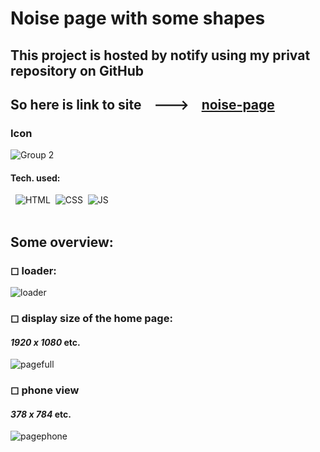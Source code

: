 # Noise page with some shapes
## This project is hosted by notify using my privat repository on GitHub
## So here is link to site &nbsp;&nbsp; ---> &nbsp;&nbsp; **[noise-page](https://noise-page.netlify.app/)**
### Icon 
![Group 2](https://github.com/eliya72/PROJECTS/assets/53794805/00c891bb-1895-4976-85e7-fd81a98699f8)
#### Tech. used:
&nbsp;&nbsp;![HTML](https://img.shields.io/badge/HTML5-E34F26.svg?style=for-the-badge&logo=HTML5&logoColor=white)&nbsp;&nbsp;![CSS](https://img.shields.io/badge/CSS3-1572B6.svg?style=for-the-badge&logo=CSS3&logoColor=white)&nbsp;&nbsp;![JS](https://img.shields.io/badge/JavaScript-F7DF1E.svg?style=for-the-badge&logo=JavaScript&logoColor=black)&nbsp;&nbsp;
<br></br>
## Some overview:
### ◻ loader:
![loader](https://github.com/eliya72/PROJECTS/assets/53794805/74b5eaae-e199-46a6-80fa-970b51b29a90)
### ◻ display size of the home page:
#### *1920 x 1080* etc.
![pagefull](https://github.com/eliya72/PROJECTS/assets/53794805/63fbf7de-5a1b-4131-b04e-cde8dd085841)
### ◻ phone view
#### *378 x 784* etc.
![pagephone](https://github.com/eliya72/PROJECTS/assets/53794805/409f3bf6-7c76-4af2-aa99-5c582b2ad85c)
